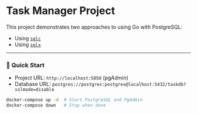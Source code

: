 # Task Manager Project

This project demonstrates two approaches to using Go with PostgreSQL:
- Using [`sqlc`](./sqlc/README.md)
- Using [`sqlx`](./sqlx/README.md)

---

### 🔗 Quick Start
* Project URL: `http://localhost:5050` (pgAdmin)
* Database URL: `postgres://postgres:postgres@localhost:5432/taskdb?sslmode=disable`
```bash
docker-compose up -d  # Start PostgreSQL and PgAdmin
docker-compose down   # Stop when done
```
